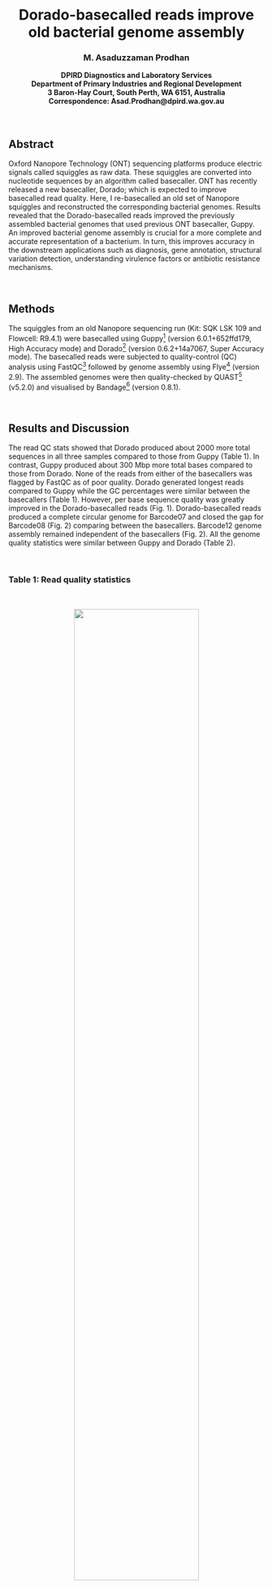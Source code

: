 <h1 align="center">Dorado-basecalled reads improve old bacterial genome assembly</h1>


<h3 align="center">M. Asaduzzaman Prodhan</h3>


<div align="center"><b> DPIRD Diagnostics and Laboratory Services </b></div>


<div align="center"><b> Department of Primary Industries and Regional Development </b></div>


<div align="center"><b> 3 Baron-Hay Court, South Perth, WA  6151, Australia </b></div>


<div align="center"><b> Correspondence: Asad.Prodhan@dpird.wa.gov.au </b></div>
 

<br />


<br />



## **Abstract**


Oxford Nanopore Technology (ONT) sequencing platforms produce electric signals called squiggles as raw data. These squiggles are converted into nucleotide sequences by an algorithm called basecaller. ONT has recently released a new basecaller, Dorado; which is expected to improve basecalled read quality. Here, I re-basecalled an old set of Nanopore squiggles and reconstructed the corresponding bacterial genomes. Results revealed that the Dorado-basecalled reads improved the previously assembled bacterial genomes that used previous ONT basecaller, Guppy. An improved bacterial genome assembly is crucial for a more complete and accurate representation of a bacterium. In turn, this improves accuracy in the downstream applications such as diagnosis, gene annotation, structural variation detection, understanding virulence factors or antibiotic resistance mechanisms. 


<br />


## **Methods**


The squiggles from an old Nanopore sequencing run (Kit: SQK LSK 109 and Flowcell: R9.4.1) were basecalled using Guppy[^Guppy] (version 6.0.1+652ffd179, High Accuracy mode) and Dorado[^Dorado] (version 0.6.2+14a7067, Super Accuracy mode). The basecalled reads were subjected to quality-control (QC) analysis using FastQC[^FastQC] followed by genome assembly using Flye[^Flye] (version 2.9). The assembled genomes were then quality-checked by QUAST[^QUAST] (v5.2.0) and visualised by Bandage[^Bandage] (version 0.8.1).


<br />


## **Results and Discussion**

The read QC stats showed that Dorado produced about 2000 more total sequences in all three samples compared to those from Guppy (Table 1). In contrast, Guppy produced about 300 Mbp more total bases compared to those from Dorado. None of the reads from either of the basecallers was flagged by FastQC as of poor quality. Dorado generated longest reads compared to Guppy while the GC percentages were similar between the basecallers (Table 1). However, per base sequence quality was greatly improved in the Dorado-basecalled reads (Fig. 1). Dorado-basecalled reads produced a complete circular genome for Barcode07 and closed the gap for Barcode08 (Fig. 2) comparing between the basecallers. Barcode12 genome assembly remained independent of the basecallers (Fig. 2). All the genome quality statistics were similar between Guppy and Dorado (Table 2). 


<br />


### **Table 1: Read quality statistics**


<br />


<p align="center">
  <img 
    src="https://github.com/asadprodhan/Dorado-basecalled-reads-improve-old-bacterial-genome-assembly-/blob/main/Table_1_Read_QC.PNG"
 align="center" width=70% height=70% >   
</p>
<p align = center>

</p>

<br />


<br />


### **Per base sequence quality**


<br />


<p align="center">
  <img 
    src="https://github.com/asadprodhan/Dorado-basecalled-reads-improve-old-bacterial-genome-assembly-/blob/main/Figure_1_Per_base_sequence_quality.png"
 align="center" width=70% height=70% >   
</p>
<p align = center>
Figure 1: Per base sequence quality.
</p>

<br />


<br />


### **Genome assembly graphs**


<br />


<p align="center">
  <img 
    src="https://github.com/asadprodhan/Dorado-basecalled-reads-improve-old-bacterial-genome-assembly-/blob/main/DPI300_Figure_2_Genome_assembly_graphs.png"
 align="center" width=70% height=70% >   
</p>
<p align = center>
Figure 2: Genome assembly graphs.
</p>

<br />


<br />


### **Table 2: Genome quality statistics**


<br />


<p align="center">
  <img 
    src="https://github.com/asadprodhan/Dorado-basecalled-reads-improve-old-bacterial-genome-assembly-/blob/main/Table_2_Genome_QC.PNG"
 align="center" width=70% height=70% >   
</p>
<p align = center>

</p>


<br />



<br />



Taken together, these findings suggest that the choice of basecaller is important for the ONT raw data, and it is worth collecting and storing the squiggles from the ONT sequencing runs to be re-basecalled later with an improved version of basecallers, thus improving genome assemblies and their associated applications.       


<br />


**Funding:** There was no specific funding for this study.


<br />


**Conflict of interest:** Author declares there is no conflict of intertest.


<br />


**Data availability:** The study was conducted on in-house unpublished data, which are currently not publicly available.


<br />


## **References**



[^Guppy]:	Guppy basecalling software. Oxford Nanopore Technologies. https://community.nanoporetech.com/protocols/Guppy-protocol/v/gpb_2003_v1_revax_14dec2018.


[^Dorado]: Dorado. Oxford Nanopore’s Basecaller. https://github.com/nanoporetech/dorado (2024).


[^FastQC]: Andrews, S. FastQC: A quality control tool for high throughput sequence data. https://www.bioinformatics.babraham.ac.uk/projects/fastqc/ (2010).


[^Flye]: Kolmogorov, M., Yuan, J., Lin, Y. & Pevzner, P. A. Assembly of long, error-prone reads using repeat graphs. Nat. Biotechnol. 37, 540–546 (2019).


[^QUAST]: Mikheenko, A., Prjibelski, A., Saveliev, V., Antipov, D. & Gurevich, A. Versatile genome assembly evaluation with QUAST-LG. Bioinformatics 34, i142–i150 (2018).


[^Bandage]: Wick, R. R., Schultz, M. B., Zobel, J. & Holt, K. E. Bandage: interactive visualization of de novo genome assemblies. Bioinformatics 31, 3350–3352 (2015).

